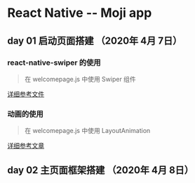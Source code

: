 # React Native -- Moji app

## day 01 启动页面搭建 （2020年 4月 7日）

### react-native-swiper 的使用
> 在 welcomepage.js 中使用 Swiper 组件

[详细参考文件](https://github.com/leecade/react-native-swiper)

### 动画的使用
> 在 welcomepage.js 中使用 LayoutAnimation

[详细参考文章](https://www.jianshu.com/p/c7151be8d87f)

## day 02 主页面框架搭建 （2020年 4月 8日）

